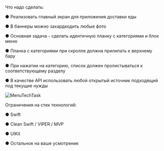 Что надо сделать:

●	Реализовать главный экран для приложения доставки еды

●	В баннеры можно захардкодить любые фото

●	Основная задача - сделать идентичную планку с категориями и блок меню

●	Планка с категориями при скролле должна прилипать к верхнему бару

●	При нажатии на категорию, список должен пролистываться к соответствующему разделу

●	В качестве API использовать любой открытый источник подходящий под текущие нужды

![MenuTechTask](https://user-images.githubusercontent.com/94259002/197286866-6e2b30d3-77df-46f0-862b-97ff82f954f7.png)

Ограничения на стек технологий:

●	Swift

●	Clean Swift / VIPER / MVP

●	UIKit

●	Остальное на ваше усмотрение
